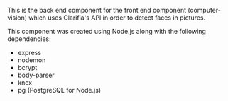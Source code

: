 This is the back end component for the front end component (computer-vision) which uses Clarifia's API in order to detect faces in pictures.

This component was created using Node.js along with the following dependencies:
  - express
  - nodemon
  - bcrypt
  - body-parser
  - knex
  - pg (PostgreSQL for Node.js)
